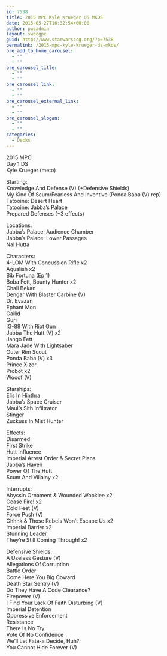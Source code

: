 ```yaml
---
id: 7538
title: 2015 MPC Kyle Krueger DS MKOS
date: 2015-05-27T16:32:54+00:00
author: pwsadmin
layout: swccgpc
guid: http://www.starwarsccg.org/?p=7538
permalink: /2015-mpc-kyle-krueger-ds-mkos/
bre_add_to_home_carousel:
  - ""
  - ""
bre_carousel_title:
  - ""
  - ""
bre_carousel_link:
  - ""
  - ""
bre_carousel_external_link:
  - ""
  - ""
bre_carousel_slogan:
  - ""
  - ""
categories:
  - Decks
---
```

2015 MPC  
Day 1 DS  
Kyle Krueger (meto)

Starting:  
Knowledge And Defense (V) (+Defensive Shields)  
My Kind Of Scum/Fearless And Inventive (Ponda Baba (V) rep)  
Tatooine: Desert Heart  
Tatooine: Jabba&#8217;s Palace  
Prepared Defenses (+3 effects)

Locations:  
Jabba&#8217;s Palace: Audience Chamber  
Jabba&#8217;s Palace: Lower Passages  
Nal Hutta

Characters:  
4-LOM With Concussion Rifle x2  
Aqualish x2  
Bib Fortuna (Ep 1)  
Boba Fett, Bounty Hunter x2  
Chall Bekan  
Dengar With Blaster Carbine (V)  
Dr. Evazan  
Ephant Mon  
Gailid  
Guri  
IG-88 With Riot Gun  
Jabba The Hutt (V) x2  
Jango Fett  
Mara Jade With Lightsaber  
Outer Rim Scout  
Ponda Baba (V) x3  
Prince Xizor  
Probot x2  
Wooof (V)

Starships:  
Elis In Hinthra  
Jabba&#8217;s Space Cruiser  
Maul&#8217;s Sith Infiltrator  
Stinger  
Zuckuss In Mist Hunter

Effects:  
Disarmed  
First Strike  
Hutt Influence  
Imperial Arrest Order & Secret Plans  
Jabba&#8217;s Haven  
Power Of The Hutt  
Scum And Villainy x2

Interrupts:  
Abyssin Ornament & Wounded Wookiee x2  
Cease Fire! x2  
Cold Feet (V)  
Force Push (V)  
Ghhhk & Those Rebels Won&#8217;t Escape Us x2  
Imperial Barrier x2  
Stunning Leader  
They&#8217;re Still Coming Through! x2

Defensive Shields:  
A Useless Gesture (V)  
Allegations Of Corruption  
Battle Order  
Come Here You Big Coward  
Death Star Sentry (V)  
Do They Have A Code Clearance?  
Firepower (V)  
I Find Your Lack Of Faith Disturbing (V)  
Imperial Detention  
Oppressive Enforcement  
Resistance  
There Is No Try  
Vote Of No Confidence  
We&#8217;ll Let Fate-a Decide, Huh?  
You Cannot Hide Forever (V)